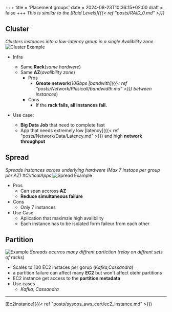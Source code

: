 +++
title = 'Placement groups'
date = 2024-08-23T10:36:15+02:00
draft = false
+++
*This is similar to the [Raid Levels]({{< ref "posts/RAID_0.md" >}})*
## Cluster
*Clusters  instances into a low-latency group in a single Avalibility zone*
![Cluster Example](/Notes/cluster_instance_group_visual.png)
- Infra
    - Same **Rack**(*same hardwere*)
    - Same **AZ**(*avalibility zone*)
        - Pros 
            - **Greate network**(*10Gbps [bandwith]({{< ref "posts/Network/Phisicall/bandwidth.md" >}}) between instances*)
        - Cons 
            - If the **rack fails, all instances fail.**

- Use case:
    - **Big Data Job** that need to complete fast
    - App that needs extremely low [latency]({{< ref "posts/Network/Data/Latency.md" >}}) and high **network throughput**


## Spread 
*Spreads instances across underlying hardwere (Max 7 instace per group per AZ) #CriticalApps*
![Spread Example](/Notes/spread_isnstance_group_visual.png)

- Pros 
    - Can span accross **AZ**
    - **Reduce simultaneous failure**
- Cons 
    - Only 7 instances
- Use Case 
    - Aplication that maximzie high avalibility
    - Each instance has to be isolated form faileur from each other




## Partition
![Example](/Notes/partition_instance_group_visual.png)
*Spreads accrros many diffrent partiction (relay on diffrent sets of racks)*
- Scales to 100 EC2 instaces per gorup (*Kafka,Cassandra*)
- a partition failure can affect many **EC2** but won't affect otehr partitions
- EC2 instance get access to the **partition  metadata**
- Use cases  
    - *Kafka, Cassandra*


--- 
[Ec2instance]({{< ref "posts/sysops_aws_cert/ec2_instance.md" >}})
